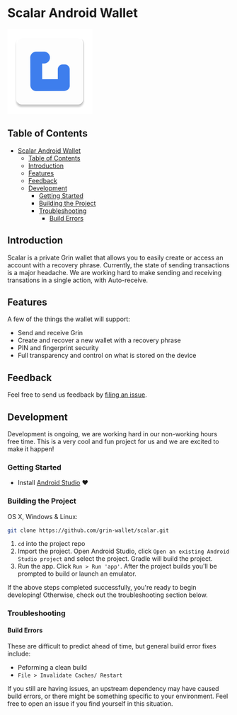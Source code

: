 # Scalar Android Wallet
![Scalar Logo](https://github.com/grin-wallet/scalar/blob/master/app/src/main/res/mipmap-xxxhdpi/ic_launcher.png)

## Table of Contents
- [Scalar Android Wallet](#Scalar-Android-Wallet)
  - [Table of Contents](#Table-of-Contents)
  - [Introduction](#Introduction)
  - [Features](#Features)
  - [Feedback](#Feedback)
  - [Development](#Development)
    - [Getting Started](#Getting-Started)
    - [Building the Project](#Building-the-Project)
    - [Troubleshooting](#Troubleshooting)
      - [Build Errors](#Build-Errors)

## Introduction
Scalar is a private Grin wallet that allows you to easily create or access an account 
with a recovery phrase. Currently, the state of sending transactions is a major headache.
We are working hard to make sending and receiving transations in a single action,
with Auto-receive.

## Features

A few of the things the wallet will support:

* Send and receive Grin
* Create and recover a new wallet with a recovery phrase
* PIN and fingerprint security
* Full transparency and control on what is stored on the device

## Feedback

Feel free to send us feedback by [filing an issue](https://github.com/block-equity/stellar-android-wallet/issues/new). 
<!-- on [Twitter](https://twitter.com/TODO:Twitter handle) or  -->


<!-- Feature requests are always welcome. If you wish to contribute, please take a quick look at the [guidelines](./CONTRIBUTING.md)!

If you just want to hang out and chat about BlockEQ, please feel free to join our [Discord Channel](TODO:Add Discord link)! -->

## Development

Development is ongoing, we are working hard in our non-working hours free time.
This is a very cool and fun project for us and we are excited to make it happen!

### Getting Started
* Install [Android Studio](https://developer.android.com/studio) :heart:

### Building the Project

OS X, Windows & Linux:

```sh
git clone https://github.com/grin-wallet/scalar.git
```

1. `cd` into the project repo
2. Import the project. Open Android Studio, click `Open an existing Android
   Studio project` and select the project. Gradle will build the project.
3. Run the app. Click `Run > Run 'app'`. After the project builds you'll be
   prompted to build or launch an emulator.


If the above steps completed successfully, you're ready to begin developing! Otherwise, 
check out the troubleshooting section below.

### Troubleshooting

#### Build Errors
These are difficult to predict ahead of time, but general build error fixes include:
* Peforming a clean build
* `File > Invalidate Caches/ Restart`

If you still are having issues, an upstream dependency may have caused build errors, or 
there might be something specific to your environment. Feel free to open an issue if you 
find yourself in this situation.
